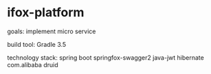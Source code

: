 # ifox-platform

goals: implement micro service

build tool:
Gradle 3.5

technology stack:
spring boot
springfox-swagger2
java-jwt
hibernate
com.alibaba druid
